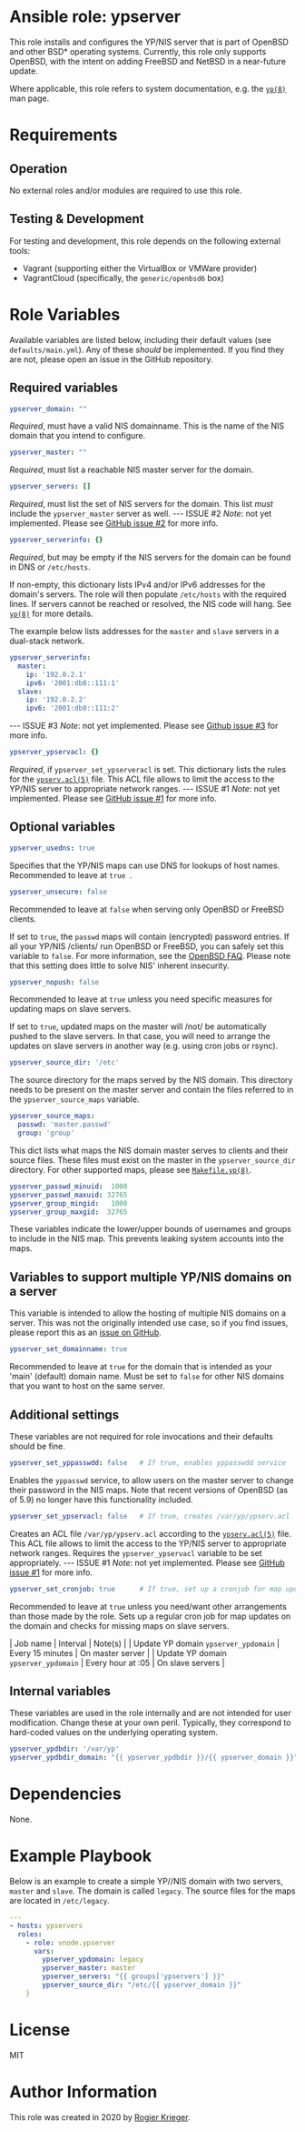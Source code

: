 # Ansible role: ypserver
This role installs and configures the YP/NIS server that is part of OpenBSD and other BSD* operating systems.
Currently, this role only supports OpenBSD, with the intent on adding FreeBSD and NetBSD in a near-future update.

Where applicable, this role refers to system documentation, e.g. the [`yp(8)`](https://man.openbsd.org/yp) man page.


# Requirements

## Operation
No external roles and/or modules are required to use this role.

## Testing & Development
For testing and development, this role depends on the following external tools:
- Vagrant (supporting either the VirtualBox or VMWare provider)
- VagrantCloud (specifically, the `generic/openbsd6` box)


# Role Variables
Available variables are listed below, including their default values (see `defaults/main.yml`).
Any of these *should* be implemented. If you find they are not, please open an issue in the GitHub repository.


## Required variables
```yaml
ypserver_domain: ""
```
*Required*, must have a valid NIS domainname. This is the name of the NIS domain that you intend to configure.


```yaml
ypserver_master: ""
```
*Required*, must list a reachable NIS master server for the domain.


```yaml
ypserver_servers: []
```
*Required*, must list the set of NIS servers for the domain. This list *must* include the `ypserver_master` server as well.
--- ISSUE #2
*Note*: not yet implemented. Please see [GitHub issue #2](https://github.com/vnode/ansible-role-ypserver/issues/2) for more info.


```yaml
ypserver_serverinfo: {}
```
*Required*, but may be empty if the NIS servers for the domain can be found in DNS or `/etc/hosts`.

If non-empty, this dictionary lists IPv4 and/or IPv6 addresses for the domain's servers. The role will then populate `/etc/hosts` with the required lines. If servers cannot be reached or resolved, the NIS code will hang. See [`yp(8)`](https://man.openbsd.org/yp) for more details.

The example below lists addresses for the `master` and `slave` servers in a dual-stack network.

```yaml
ypserver_serverinfo:
  master:
    ip: '192.0.2.1'
    ipv6: '2001:db8::111:1'
  slave:
    ip: '192.0.2.2'
    ipv6: '2001:db8::111:2'
```
--- ISSUE #3
*Note*: not yet implemented. Please see [Github issue #3](https://github.com/vnode/ansible-role-ypserver/issues/3) for more info.


```yaml
ypserver_ypservacl: {}
```
*Required*, if `ypserver_set_ypserveracl` is set. This dictionary lists the rules for the [`ypserv.acl(5)`](https://man.openbsd.org/ypserv.acl) file. This ACL file allows to limit the access to the YP/NIS server to appropriate network ranges.
--- ISSUE #1
*Note*: not yet implemented. Please see [GitHub issue #1](https://github.com/vnode/ansible-role-ypserver/issues/1) for more info.


## Optional variables
```yaml
ypserver_usedns: true
```
Specifies that the YP/NIS maps can use DNS for lookups of host names. Recommended to leave at `true `.


```yaml
ypserver_unsecure: false
```
Recommended to leave at `false` when serving only OpenBSD or FreeBSD clients.

If set to `true`, the `passwd` maps will contain (encrypted) password entries. If all your YP/NIS /clients/ run OpenBSD or FreeBSD, you can safely set this variable to `false`. For more information, see the [OpenBSD FAQ](https://www.openbsd.org/faq/faq10.html#Dir). Please note that this setting does little to solve NIS' inherent insecurity.


```yaml
ypserver_nopush: false
```
Recommended to leave at `true` unless you need specific measures for updating maps on slave servers.

If set to `true`, updated maps on the master will /not/ be automatically pushed to the slave servers. In that case, you will need to arrange the updates on slave servers in another way (e.g. using cron jobs or rsync).


```yaml
ypserver_source_dir: '/etc'
```
The source directory for the maps served by the NIS domain. This directory needs to be present on the master server and contain the files referred to in the `ypserver_source_maps` variable.


```yaml
ypserver_source_maps:
  passwd: 'master.passwd'
  group: 'group'
```
This dict lists what maps the NIS domain master serves to clients and their source files. These files must exist on the master in the `ypserver_source_dir` directory. For other supported maps, please see [`Makefile.yp(8)`](https://man.openbsd.org/Makefile.yp).


```yaml
ypserver_passwd_minuid:  1000
ypserver_passwd_maxuid: 32765
ypserver_group_mingid:   1000
ypserver_group_maxgid:  32765
```
These variables indicate the lower/upper bounds of usernames and groups to include in the NIS map. This prevents leaking system accounts into the maps.


## Variables to support multiple YP/NIS domains on a server
This variable is intended to allow the hosting of multiple NIS domains on a server. This was not the originally intended use case, so if you find issues, please report this as an [issue on GitHub](https://github.com/vnode/ansible-role-ypserver/issues).

```yaml
ypserver_set_domainname: true
```
Recommended to leave at `true` for the domain that is intended as your 'main' (default) domain name. Must be set to `false` for other NIS domains that you want to host on the same server.


## Additional settings
These variables are not required for role invocations and their defaults should be fine.

```yaml
ypserver_set_yppasswdd: false   # If true, enables yppasswdd service
```
Enables the `yppasswd` service, to allow users on the master server to change their password in the NIS maps. Note that recent versions of OpenBSD (as of 5.9) no longer have this functionality included.


```yaml
ypserver_set_ypservacl: false   # If true, creates /var/yp/ypserv.acl
```
Creates an ACL file `/var/yp/ypserv.acl` according to the [`ypserv.acl(5)`](https://man.openbsd.org/ypserv.acl) file. This ACL file allows to limit the access to the YP/NIS server to appropriate network ranges. Requires the `ypserver_ypservacl` variable to be set appropriately.
--- ISSUE #1
*Note*: not yet implemented. Please see [GitHub issue #1](https://github.com/vnode/ansible-role-ypserver/issues/1) for more info.

```yaml
ypserver_set_cronjob: true      # If true, set up a cronjob for map updates
```
Recommended to leave at `true` unless you need/want other arrangements than those made by the role. Sets up a regular cron job for map updates on the domain and checks for missing maps on slave servers.

| Job name                             | Interval          | Note(s) |
| Update YP domain `ypserver_ypdomain` | Every 15 minutes  | On master server |
| Update YP domain `ypserver_ypdomain` | Every hour at :05 | On slave servers |


## Internal variables
These variables are used in the role internally and are not intended for user modification. Change these at your own peril. Typically, they correspond to hard-coded values on the underlying operating system.

```yaml
ypserver_ypdbdir: '/var/yp'
ypserver_ypdbdir_domain: "{{ ypserver_ypdbdir }}/{{ ypserver_domain }}"
```


# Dependencies
None.


# Example Playbook
Below is an example to create a simple YP//NIS domain with two servers, `master` and `slave`. The domain is called `legacy`. The source files for the maps are located in `/etc/legacy`.

```yaml
---
- hosts: ypservers
  roles:
    - role: vnode.ypserver
      vars:
        ypserver_ypdomain: legacy
        ypserver_master: master
        ypserver_servers: "{{ groups['ypservers'] }}"
        ypserver_source_dir: "/etc/{{ ypserver_domain }}"
    }
```


# License
MIT


# Author Information
This role was created in 2020 by [Rogier Krieger](https://vnode.net/).
